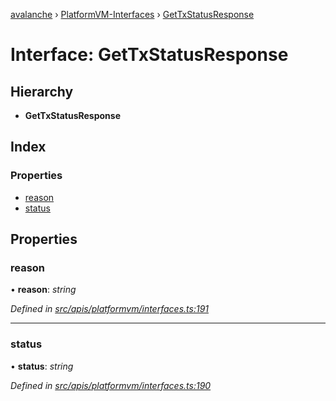 [avalanche](../README.md) › [PlatformVM-Interfaces](../modules/platformvm_interfaces.md) › [GetTxStatusResponse](platformvm_interfaces.gettxstatusresponse.md)

# Interface: GetTxStatusResponse

## Hierarchy

* **GetTxStatusResponse**

## Index

### Properties

* [reason](platformvm_interfaces.gettxstatusresponse.md#reason)
* [status](platformvm_interfaces.gettxstatusresponse.md#status)

## Properties

###  reason

• **reason**: *string*

*Defined in [src/apis/platformvm/interfaces.ts:191](https://github.com/ava-labs/avalanchejs/blob/62a14d4/src/apis/platformvm/interfaces.ts#L191)*

___

###  status

• **status**: *string*

*Defined in [src/apis/platformvm/interfaces.ts:190](https://github.com/ava-labs/avalanchejs/blob/62a14d4/src/apis/platformvm/interfaces.ts#L190)*

